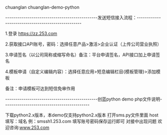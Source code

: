 chuanglan
chuanglan-demo-python

----------------------------------------------发送短信接入流程：--------------------------------------------------

1.登录 https://zz.253.com

2.获取接口API账号，密码：选择任意产品>激活>企业认证（上传公司营业执照）

3.申请签名（以公司简称或缩写命名）备注：平台申请签名，API接口加上申请签名

4.模板申请（自定义编辑内容）：选择任意应用>短息编辑栏目{模板管理}>添加模板  

备注：申请模板可达到短信免审作用

----------------------------------------------创蓝python demo php文件说明-------------------------------------------

下载python2.x版本，本demo仅支持python2.x版本
打开sms.py文件里面
host填写：域名 例：smssh1.253.com
填写账号密码保存运行即可
对接中出现问题 欢迎咨询:www.253.com

